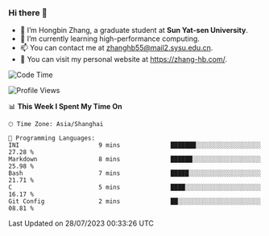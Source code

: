 ### Hi there 👋

- 🔭 I’m Hongbin Zhang, a graduate student at **Sun Yat-sen University**.
- 🌱 I’m currently learning high-performance computing.
- 📫 You can contact me at zhanghb55@mail2.sysu.edu.cn.
- 👀 You can visit my personal website at https://zhang-hb.com/.

<!--START_SECTION:waka-->
![Code Time](http://img.shields.io/badge/Code%20Time-226%20hrs%201%20min-blue)

![Profile Views](http://img.shields.io/badge/Profile%20Views-2-blue)

📊 **This Week I Spent My Time On** 

```text
🕑︎ Time Zone: Asia/Shanghai

💬 Programming Languages: 
INI                      9 mins              ███████░░░░░░░░░░░░░░░░░░   27.28 % 
Markdown                 8 mins              ██████░░░░░░░░░░░░░░░░░░░   25.98 % 
Bash                     7 mins              █████░░░░░░░░░░░░░░░░░░░░   21.71 % 
C                        5 mins              ████░░░░░░░░░░░░░░░░░░░░░   16.17 % 
Git Config               2 mins              ██░░░░░░░░░░░░░░░░░░░░░░░   08.81 % 
```


 Last Updated on 28/07/2023 00:33:26 UTC
<!--END_SECTION:waka-->